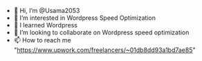 - 👋 Hi, I’m @Usama2053
- 👀 I’m interested in Wordpress Speed Optimization
- 🌱 I  learned Wordpress
- 💞️ I’m looking to collaborate on Wordpress speed optimization
- 📫 How to reach me "https://www.upwork.com/freelancers/~01db8dd93a1bd7ae85"

<!---
Usama2053/Usama2053 is a ✨ special ✨ repository because its `README.md` (this file) appears on your GitHub profile.
You can click the Preview link to take a look at your changes.
--->
